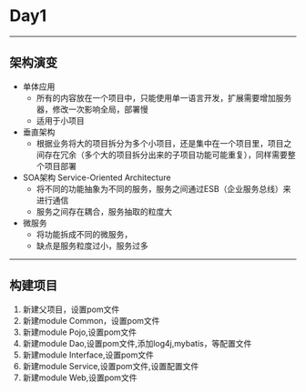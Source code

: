 # Day1

--- 
## 架构演变 
- 单体应用 
  - 所有的内容放在一个项目中，只能使用单一语言开发，扩展需要增加服务器，修改一次影响全局，部署慢
  - 适用于小项目
- 垂直架构
  - 根据业务将大的项目拆分为多个小项目，还是集中在一个项目里，项目之间存在冗余（多个大的项目拆分出来的子项目功能可能重复），同样需要整个项目部署
- SOA架构  Service-Oriented Architecture
  - 将不同的功能抽象为不同的服务，服务之间通过ESB（企业服务总线）来进行通信
  - 服务之间存在耦合，服务抽取的粒度大
- 微服务
  - 将功能拆成不同的微服务，
  - 缺点是服务粒度过小，服务过多
  
--- 
## 构建项目

1. 新建父项目，设置pom文件
2. 新建module Common，设置pom文件
3. 新建module Pojo,设置pom文件
4. 新建module Dao,设置pom文件,添加log4j,mybatis，等配置文件
5. 新建module Interface,设置pom文件
6. 新建module Service,设置pom文件,设置配置文件
7. 新建module Web,设置pom文件

